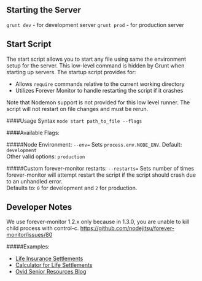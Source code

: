 Starting the Server
----------------------
`grunt dev` - for development server
`grunt prod` - for production server

Start Script
-------------
The start script allows you to start any file using same the environment setup for the server. This low-level command
is hidden by Grunt when starting up servers. The startup script provides for:

- Allows `require` commands relative to the current working directory
- Utilizes Forever Monitor to handle restarting the script if it crashes

Note that Nodemon support is not provided for this low level runner. The script will not restart on file changes and
must be rerun.

####Usage Syntax
`node start path_to_file --flags`


####Available Flags:

#####Node Environment: `--env=`
Sets `process.env.NODE_ENV`. Default: `development`<br>
Other valid options: `production`

#####Custom forever-monitor restarts: `--restarts=`
Sets number of times forever-monitor will attempt restart the script if the script should crash due to an unhandled error.<br>
Defaults to: `0` for development and `2` for production.

Developer Notes
---------------
We use forever-monitor 1.2.x only because in 1.3.0, you are unable to kill child process with control-c.
https://github.com/nodejitsu/forever-monitor/issues/80

#####Examples:
- [Life Insurance Settlements](https://www.ovidlife.com)
- [Calculator for Life Settlements](https://www.ovidlife.com/life-settlement-calculator)
- [Ovid Senior Resources Blog](http://blog.ovidlife.com)
